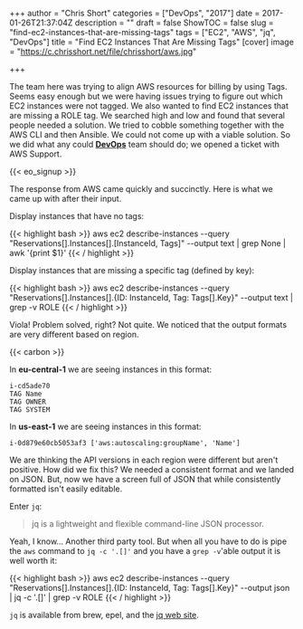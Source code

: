 +++
author = "Chris Short"
categories = ["DevOps", "2017"]
date = 2017-01-26T21:37:04Z
description = ""
draft = false
ShowTOC = false
slug = "find-ec2-instances-that-are-missing-tags"
tags = ["EC2", "AWS", "jq", "DevOps"]
title = "Find EC2 Instances That Are Missing Tags"
[cover]
image = "https://c.chrisshort.net/file/chrisshort/aws.jpg"

+++

The team here was trying to align AWS resources for billing by using Tags. Seems easy enough but we were having issues trying to figure out which EC2 instances were not tagged. We also wanted to find EC2 instances that are missing a ROLE tag. We searched high and low and found that several people needed a solution. We tried to cobble something together with the AWS CLI and then Ansible. We could not come up with a viable solution. So we did what any could [**DevOps**](https://devopsish.com/) team should do; we opened a ticket with AWS Support.

{{< eo_signup >}}

The response from AWS came quickly and succinctly. Here is what we came up with after their input.

Display instances that have no tags:

{{< highlight bash >}}
aws ec2 describe-instances --query "Reservations[].Instances[].[InstanceId, Tags]" --output text | grep None | awk '{print $1}'
{{< / highlight >}}

Display instances that are missing a specific tag (defined by key):

{{< highlight bash >}}
aws ec2 describe-instances --query "Reservations[].Instances[].{ID: InstanceId, Tag: Tags[].Key}" --output text | grep -v ROLE
{{< / highlight >}}

Viola! Problem solved, right? Not quite. We noticed that the output formats are very different based on region.

{{< carbon >}}

In **eu-central-1** we are seeing instances in this format:
```
i-cd5ade70
TAG	Name
TAG	OWNER
TAG	SYSTEM
```

In **us-east-1** we are seeing instances in this format:
```
i-0d879e60cb5053af3	['aws:autoscaling:groupName', 'Name']
```

We are thinking the API versions in each region were different but aren't positive. How did we fix this? We needed a consistent format and we landed on JSON. But, now we have a screen full of JSON that while consistently formatted isn't easily editable.

Enter `jq`:

> jq is a lightweight and flexible command-line JSON processor.

Yeah, I know... Another third party tool. But when all you have to do is pipe the `aws` command to `jq -c '.[]'` and you have a `grep -v`'able output it is well worth it:

{{< highlight bash >}}
aws ec2 describe-instances --query "Reservations[].Instances[].{ID: InstanceId, Tag: Tags[].Key}" --output json | jq -c '.[]' | grep -v ROLE
{{< / highlight >}}

`jq` is available from brew, epel, and the [jq web site](https://stedolan.github.io/jq/).
